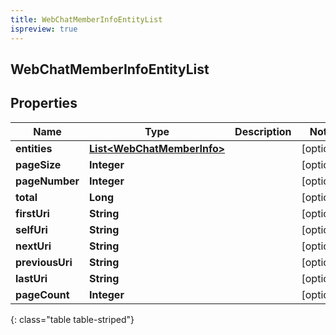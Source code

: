 ```yaml
---
title: WebChatMemberInfoEntityList
ispreview: true
---
```

## WebChatMemberInfoEntityList


## Properties

| Name | Type | Description | Notes |
| ------------ | ------------- | ------------- | ------------- |
| **entities** | [**List&lt;WebChatMemberInfo&gt;**](WebChatMemberInfo.html) |  |  [optional] |
| **pageSize** | **Integer** |  |  [optional] |
| **pageNumber** | **Integer** |  |  [optional] |
| **total** | **Long** |  |  [optional] |
| **firstUri** | **String** |  |  [optional] |
| **selfUri** | **String** |  |  [optional] |
| **nextUri** | **String** |  |  [optional] |
| **previousUri** | **String** |  |  [optional] |
| **lastUri** | **String** |  |  [optional] |
| **pageCount** | **Integer** |  |  [optional] |
{: class="table table-striped"}



